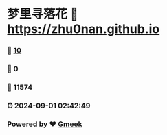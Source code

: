 # 梦里寻落花 :link: https://zhu0nan.github.io 
### :page_facing_up: [10](https://zhu0nan.github.io/tag.html) 
### :speech_balloon: 0 
### :hibiscus: 11574 
### :alarm_clock: 2024-09-01 02:42:49 
### Powered by :heart: [Gmeek](https://github.com/Meekdai/Gmeek)
